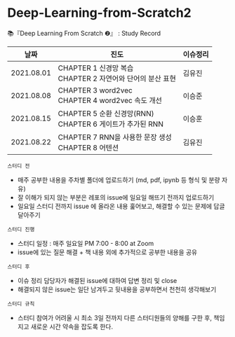 # Deep-Learning-from-Scratch2
📚『Deep Learning From Scratch ❷』 : Study Record
<br>

| 날짜 	| 진도 	| 이슈정리 |
|---	|---	| ---|
| 2021.08.01 	|  CHAPTER 1 신경망 복습<br>CHAPTER 2 자연어와 단어의 분산 표현	| 김유진 |
| 2021.08.08 	|  CHAPTER 3 word2vec<br>CHAPTER 4 word2vec 속도 개선	| 이승준 |
| 2021.08.15 	|  CHAPTER 5 순환 신경망(RNN)<br>CHAPTER 6 게이트가 추가된 RNN	| 이승훈 |
| 2021.08.22 	|  CHAPTER 7 RNN을 사용한 문장 생성<br>CHAPTER 8 어텐션	| 김유진 |

`스터디 전`
- 매주 공부한 내용을 주차별 폴더에 업로드하기 (md, pdf, ipynb 등 형식 및 분량 자유)
- 잘 이해가 되지 않는 부분은 레포의 issue에 일요일 해뜨기 전까지 업로드하기
- 일요일 스터디 전까지 issue 에 올라온 내용 훑어보고, 해결할 수 있는 문제에 답글 달아주기

`스터디 진행`
- 스터디 일정 : 매주 일요일 PM 7:00 - 8:00 at Zoom
- issue에 있는 질문 해결 + 책 내용 외에 추가적으로 공부한 내용을 공유

`스터디 후`
- 이슈 정리 담당자가 해결된 issue에 대하여 답변 정리 및 close 
- 해결되지 않은 issue는 일단 남겨두고 뒷내용을 공부하면서 천천히 생각해보기

`스터디 규칙`
- 스터디 참여가 어려울 시 최소 3일 전까지 다른 스터디원들의 양해를 구한 후, 책임지고 새로운 시간 약속을 잡도록 한다.

